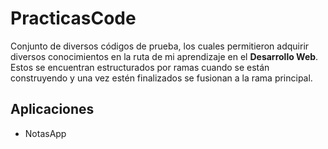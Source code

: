 # PracticasCode

Conjunto de diversos códigos de prueba, los cuales permitieron adquirir diversos conocimientos en la ruta de mi aprendizaje en el **Desarrollo Web**. Estos se encuentran estructurados por ramas cuando se están construyendo y una vez estén finalizados se fusionan a la rama principal.

## Aplicaciones

- NotasApp
